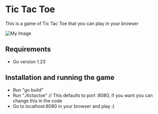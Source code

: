 # Tic Tac Toe
This is a game of Tic Tac Toe that you can play in your browser

![My Image](screenshot_GH.png)

## Requirements
- Go version 1.23

## Installation and running the game
- Run "go build"
- Run "./tictactoe" // This defaults to port :8080, if you want you can change this in the code
- Go to localhost:8080 in your browser and play :)
